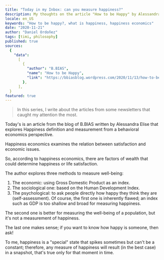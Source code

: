 ```yaml
---
title: "Today in my Inbox: can you measure happiness?"
description: My thoughts on the article "How to be Happy" by Alessandra Elise.
locale: en_US
keywords: "How to be happy?, what is happiness, happiness economics"
date: "2020-11-21"
author: "Daniel Ordoñez"
tags: [timi, philosophy]
published: true
sources:
  {
    "data":
      [
        {
          "author": "B.BIAS",
          "name": "How to be Happy",
          "link": "https://bbiasblog.wordpress.com/2020/11/13/how-to-be-happy/",
        },
      ],
  }
featured: true
---
```


> In this series, I write about the articles from some newsletters that caught my attention the most.

Today's is an article from the blog of B.BIAS written by Alessandra Elise that explores Happiness definition and measurement from a behavioral economics perspective.

Happiness economics examines the relation between satisfaction and economic issues.

So, according to happiness economics, there are factors of wealth that could determine happiness or life satisfaction.

The author explores three methods to measure well-being:

1. The economic: using Gross Domestic Product as an index.
2. The sociological one: based on the Human Development Index.
3. The psychological: to ask people directly how happy they think they are (self-assessment).
   Of course, the first one is inherently flawed; an index such as GDP is too shallow and broad for measuring happiness.

The second one is better for measuring the well-being of a population, but it's not a measurement of happiness.

The last one makes sense; if you want to know how happy is someone, then ask!

To me, happiness is a "special" state that spikes sometimes but can't be a constant; therefore, any measure of happiness will result (in the best case) in a snapshot, that's true only for that moment in time.
